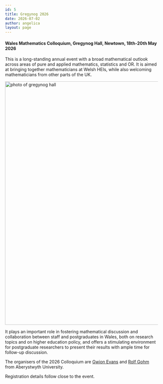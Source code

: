 ```yaml
---
id: 5
title: Gregynog 2026
date: 2026-07-02
author: angelica
layout: page
---
```


#### **Wales Mathematics Colloquium, Gregynog Hall, Newtown, 18th-20th May 2026**

This is a long-standing annual event with a broad mathematical outlook across areas of pure and applied mathematics, statistics and OR. It is aimed at bringing together mathematicians at Welsh HEIs, while also welcoming mathematicians from other parts of the UK.

<img style="float: center;" src="gregynog.jpg" width="800pt" alt="photo of gregynog hall">

It plays an important role in fostering mathematical discussion and collaboration between staff and postgraduates in Wales, both on research topics and on higher education policy, and offers a stimulating environment for postgraduate researchers to present their results with ample time for follow-up discussion.

<!--The following invited speakers have agreed to give keynote lectures:-->
<!--- [Professor Ruth Baker (Oxford)](https://www.maths.ox.ac.uk/people/ruth.baker)<BR>-->


<!--- [Professor Jeffrey Giansiracusa (Durham)](https://www.durham.ac.uk/staff/jeffrey-giansiracusa/)<BR>-->

     
<!--- [Professor Shahn Majid (Queen Mary University of London)](https://www.qmul.ac.uk/maths/profiles/majids.html).<BR>-->


<!--Further talks will also be given by staff and students.-->

The organisers of the 2026 Colloquium are [Gwion Evans](https://www.aber.ac.uk/en/maths/staff-profiles/listing/profile/dfe/) and [Rolf Gohm](https://www.aber.ac.uk/en/maths/staff-profiles/listing/profile/rog/) from Aberystwyth University.

Registration details follow close to the event.
<!--Registration for the event has now closed.--> 

<!--The timetable and abstracts of the 2025 Colloquium can be found here [Timetable](https://drive.google.com/file/d/1zdNthgUF9N7_OQab1DlRQfIZLU0LM3sL/view?usp=drive_link), [Abstracts](https://drive.google.com/file/d/1VtAtL7i5-mieDhV6OUI2069bMm7BlqAQ/view?usp=drive_link).-->


<!--The Colloquium is supported by an LMS Conference Grant.-->







